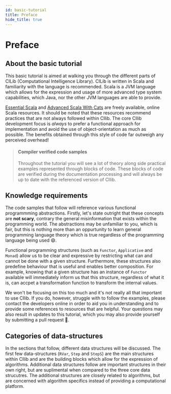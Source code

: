 ```yaml
---
id: basic-tutorial
title: Preface
hide_title: true
---
```


# Preface

## About the basic tutorial

This basic tutorial is aimed at walking you through the different parts of CILib (Computational Intelligence Library).
CILib is written in Scala and familiarity with the language is recommended.
Scala is a JVM language which allows for the expression and usage of more advanced type system capabilities, which Java, nor the other JVM languages are able to provide.

[Essential Scala](https://underscore.io/training/courses/essential-scala/) and [Advanced Scala With Cats](https://underscore.io/training/courses/advanced-scala/) are freely available, online Scala resources.
It should be noted that these resources recommend practices that are not always followed within CIlib.
The core CIlib development focus is *always* to prefer a functional approach for implementation and avoid the use of object-orientation as much as possible.
The benefits obtained through this style of code far outweigh any perceived overhead!

> #### Compiler verified code samples
> Throughout the tutorial you will see a lot of theory along side practical examples represented through blocks of code.
> These blocks of code are verified during the documentation processing and will always be up to date with the referenced version of CIlib.


## Knowledge requirements

The code samples that follow will reference various functional programmming abstractions.
Firstly, let's state outright that these concepts are **not scary**, contrary the general misinformation that exists within the programming world.
The abstractions may be unfamiliar to you, which is fair, but this is nothing more than an oppurtunity to learn general programming language theory which is true regardless of the programming language being used :smile:.

Functional programming structures (such as `Functor`, `Applicative` and `Monad`) allow us to be clear and expressive by restricting what can and cannot be done with a given structure.
Furthermore, these structures also predefine behaviour that is useful and enables better composition.
For example, knowing that a given structure has an instance of `Functor` available will immediately inform us that this structure, regardless of what it is, can accpet a transformation function to transform the internal values.

We won't be focusing on this too much and it's not really all that important to use CIlib.
If you do, however, struggle with to follow the examples, please contact the developers online in order to aid you in understanding and to provide some references to resources that are helpful.
Your questions may also result in updates to this tutorial, which you may also provide yourself by submitting a pull request :tada:.


## Categories of data-structures

In the sections that follow, different data structures will be discussed.
The first few data-structures (`RVar`, `Step` and `StepS`) are the main structures within CIlib and are the building blocks which allow for the expression of algorithms.
Additional data structures follow are important structures in their own right, but are suplimental when compared to the three core data strucutres.
The additional structures are closely related to algorithms, but are concerned with algorithm specifics instead of providing a computational platform.
